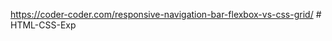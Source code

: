 https://coder-coder.com/responsive-navigation-bar-flexbox-vs-css-grid/
#   H T M L - C S S - E x p  
 